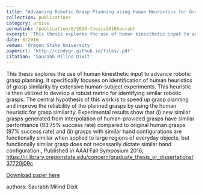 ```yaml
---
title: "Advancing Robotic Grasp Planning using Human Heuristics for Grasp Similarity"
collection: publications
category: arxive
permalink: /publication/8/2016-thesis2016Saurabh
excerpt: 'This thesis explores the use of human kinesthetic input to advance robotic grasp planning. It specifically focuses on identification of human heuristics of grasp similarity by extensive human-subject experiments. This heuristic is then utilized to develop a robust metric for identifying similar robotic grasps. The central hypothesis of this work is to speed up grasp planning and improve the reliability of the planned grasps by using the human heuristic for grasp similarity. Experimental results show that (i) new similar grasps generated from interpolation of human-provided grasps have similar performance (93.75% success rate) compared to original human grasps (97% success rate) and (ii) grasps with similar hand configurations are functionally similar when applied to large regions of everyday objects,  but functionally similar grasp does not necessarily dictate similar hand configuration., Published in AAAI Fall Symposium 2016, https://ir.library.oregonstate.edu/concern/graduate_thesis_or_dissertations/37720j09c, '
date: 8/2016
venue: 'Oregon State University'
paperurl: 'http://cindygr.github.io/files/.pdf'
citation: 'Saurabh Milind Dixit'
---
```

This thesis explores the use of human kinesthetic input to advance robotic grasp planning. It specifically focuses on identification of human heuristics of grasp similarity by extensive human-subject experiments. This heuristic is then utilized to develop a robust metric for identifying similar robotic grasps. The central hypothesis of this work is to speed up grasp planning and improve the reliability of the planned grasps by using the human heuristic for grasp similarity. Experimental results show that (i) new similar grasps generated from interpolation of human-provided grasps have similar performance (93.75% success rate) compared to original human grasps (97% success rate) and (ii) grasps with similar hand configurations are functionally similar when applied to large regions of everyday objects,  but functionally similar grasp does not necessarily dictate similar hand configuration., Published in AAAI Fall Symposium 2016, https://ir.library.oregonstate.edu/concern/graduate_thesis_or_dissertations/37720j09c

[Download paper here](http://cindygr.github.io/files/.pdf)

authors: Saurabh Milind Dixit